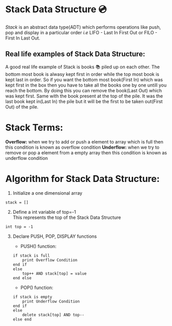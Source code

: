 # **Stack Data Structure**  :cd:
*Stack* is an abstract data type(ADT) which performs operations like push, pop and display in a particular order *i.e* LIFO - Last In First Out or FILO - First In Last Out.

## Real life examples of Stack Data Structure:
A good real life example of Stack is books :books: piled up on each other. The bottom most book is alwasy kept first in order while the top most book is kept last in order. So if you want the bottom most book(First In) which was kept first in the box then you have to take all the books one by one untill you reach the bottom. By doing this you can remove the book(Last Out) which was kept first. Same with the book present at the top of the pile. It was the last book kept in(Last In) the pile but it will be the first to be taken out(First Out) of the pile.

# Stack Terms:
**Overflow:** when we try to add or push a element to array which is full then this condition is known as overflow condition
**Underflow:** when we try to remove or pop a element from a empty array then this condition is known as underflow condition

# Algorithm for Stack Data Structure:

1. Initialize a one dimensional array 
```
stack = []
```
2. Define a int variable of top=-1  
This represents the top of the Stack Data Structure
```
int top = -1
```
3. Declare PUSH, POP, DISPLAY functions

    * PUSH() function:
    ``` 
    if stack is full
        print Overflow Condition
    end if
    else
        top++ AND stack[top] = value
    end else
    ```
    * POP() function:
    ```
    if stack is empty
        print Underflow Condition
    end if
    else
        delete stack[top] AND top--
    else end
    ```
